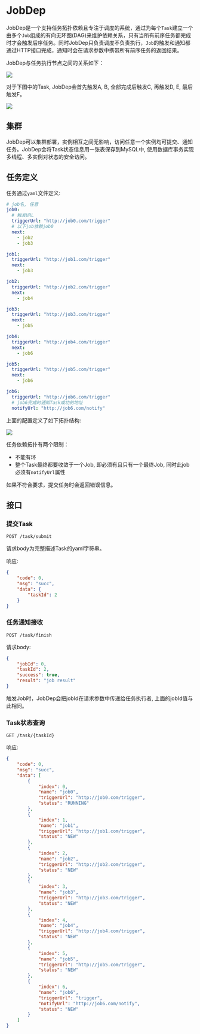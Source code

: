 # JobDep

JobDep是一个支持任务拓扑依赖且专注于调度的系统，通过为每个`Task`建立一个由多个`Job`组成的有向无环图(DAG)来维护依赖关系，只有当所有前序任务都完成时才会触发后序任务。同时JobDep只负责调度不负责执行，`Job`的触发和通知都通过HTTP接口完成，通知时会在请求参数中携带所有前序任务的返回结果。



JobDep与任务执行节点之间的关系如下：

![](http://ovbyjzegm.bkt.clouddn.com/job-action2.jpg)





对于下图中的Task, JobDep会首先触发A, B, 全部完成后触发C, 再触发D, E, 最后触发F。

![](http://ovbyjzegm.bkt.clouddn.com/jobdep-job.png)



## 集群

JobDep可以集群部署，实例相互之间无影响，访问任意一个实例均可提交、通知任务。JobDep会将Task状态信息用一张表保存到MySQL中, 使用数据库事务实现多线程、多实例对状态的安全访问。



## 任务定义

任务通过`yaml`文件定义:

```yaml
# job名, 任意
job0:
  # 触发URL
  triggerUrl: "http://job0.com/trigger"
  # 以下job依赖job0
  next:
    - job2
    - job3

job1:
  triggerUrl: "http://job1.com/trigger"
  next:
    - job3

job2:
  triggerUrl: "http://job2.com/trigger"
  next:
    - job4

job3:
  triggerUrl: "http://job3.com/trigger"
  next:
    - job5

job4:
  triggerUrl: "http://job4.com/trigger"
  next:
    - job6

job5:
  triggerUrl: "http://job5.com/trigger"
  next:
    - job6

job6:
  triggerUrl: "http://job6.com/trigger"
  # job6完成时通知Task成功的地址
  notifyUrl: "http://job6.com/notify"
```

上面的配置定义了如下拓扑结构:

![](http://ovbyjzegm.bkt.clouddn.com/job-dag.jpg)

任务依赖拓扑有两个限制：

- 不能有环
- 整个Task最终都要收敛于一个Job, 即必须有且只有一个最终Job, 同时此job必须有`notifyUrl`属性

如果不符合要求，提交任务时会返回错误信息。



## 接口

### 提交Task

```
POST /task/submit
```

请求body为完整描述Task的yaml字符串。

响应:

```json
{
    "code": 0,
    "msg": "succ",
    "data": {
        "taskId": 2
    }
}
```



### 任务通知接收

```
POST /task/finish
```

请求body:

```json
{
	"jobId": 0,
	"taskId": 2,
	"success": true,
	"result": "job result"
}
```

触发Job时，JobDep会把jobId在请求参数中传递给任务执行者, 上面的jobId值与此相同。



### Task状态查询

```
GET /task/{taskId}
```

响应:

```json
{
    "code": 0,
    "msg": "succ",
    "data": [
        {
            "index": 0,
            "name": "job0",
            "triggerUrl": "http://job0.com/trigger",
            "status": "RUNNING"
        },
        {
            "index": 1,
            "name": "job1",
            "triggerUrl": "http://job1.com/trigger",
            "status": "NEW"
        },
        {
            "index": 2,
            "name": "job2",
            "triggerUrl": "http://job2.com/trigger",
            "status": "NEW"
        },
        {
            "index": 3,
            "name": "job3",
            "triggerUrl": "http://job3.com/trigger",
            "status": "NEW"
        },
        {
            "index": 4,
            "name": "job4",
            "triggerUrl": "http://job4.com/trigger",
            "status": "NEW"
        },
        {
            "index": 5,
            "name": "job5",
            "triggerUrl": "http://job5.com/trigger",
            "status": "NEW"
        },
        {
            "index": 6,
            "name": "job6",
            "triggerUrl": "trigger",
            "notifyUrl": "http://job6.com/notify",
            "status": "NEW"
        }
    ]
}
```

